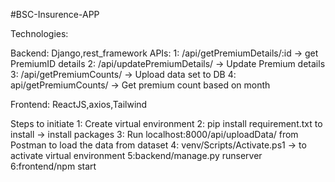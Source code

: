 #BSC-Insurence-APP

Technologies:

  Backend: Django,rest_framework
      APIs: 1: /api/getPremiumDetails/:id -> get PremiumID details 
            2: /api/updatePremiumDetails/ -> Update Premium details
            3: /api/getPremiumCounts/     -> Upload data set to DB
            4: api/getPremiumCounts/      -> Get premium count based on month
            
  Frontend: ReactJS,axios,Tailwind
  

Steps to initiate
  1: Create virtual environment
  2: pip install requirement.txt to install -> install packages
  3: Run localhost:8000/api/uploadData/ from Postman to load the data from dataset
  4: venv/Scripts/Activate.ps1 -> to activate virtual environment
  5:backend/manage.py runserver
  6:frontend/npm start
  
  

